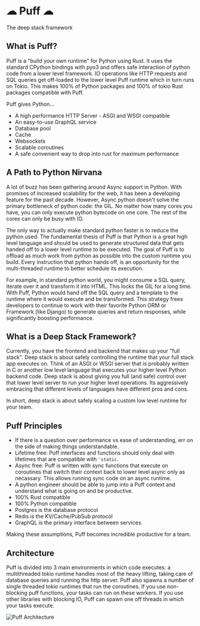 # ☁ Puff ☁
The deep stack framework

## What is Puff?
Puff is a "build your own runtime" for Python using Rust. It uses the standard CPython bindings with pyo3 and offers safe interaction of python code from a lower level framework. IO operations like HTTP requests and SQL queries get off-loaded to the lower level Puff runtime which in turn runs on Tokio. This makes 100% of Python packages and 100% of tokio Rust packages compatible with Puff.

Puff gives Python...

* A high performance HTTP Server - ASGI and WSGI compatible
* An easy-to-use GraphQL service
* Database pool
* Cache
* Websockets
* Scalable coroutines
* A safe convenient way to drop into rust for maximum performance

## A Path to Python Nirvana
A lot of buzz has been gathering around Async support in Python. With promises of increased scalability for the web, it has been a developing feature for the past decade. However, Async python doesn't solve the primary bottleneck of python code: the GIL. No matter how many cores you have, you can only execute python bytecode on one core. The rest of the cores can only be busy with IO.

The only way to actually make standard python faster is to reduce the python used. The fundamental thesis of Puff is that Python is a great high level language and should be used to generate structured data that gets handed off to a lower level runtime to be executed. The goal of Puff is to offload as much work from python as possible into the custom runtime you build. Every instruction that python hands off, is an opportunity for the multi-threaded runtime to better schedule its execution.

For example, in standard python world, you might consume a SQL query, iterate over it and transform it into HTML. This locks the GIL for a long time. With Puff, Python would hand off the SQL query and a template to the runtime where it would execute and be transformed. This strategy frees developers to continue to work with their favorite Python ORM or Framework (like Django) to generate queries and return responses, while significantly boosting performance.

## What is a Deep Stack Framework?
Currently, you have the frontend and backend that makes up your "full stack". Deep stack is about safely controlling the runtime that your full stack app executes on. Think of an ASGI or WSGI server that is probably written in C or another low level language that executes your higher level Python backend code. Deep stack is about giving you full (and safe) control over that lower level server to run your higher level operations. Its aggressively embracing that different levels of languages have different pros and cons.

In short, deep stack is about safely scaling a custom low level runtime for your team.

## Puff Principles

* If there is a question over performance vs ease of understanding, err on the side of making things understandable. 
* Lifetime free: Puff interfaces and functions should only deal with lifetimes that are compatible with `'static`.
* Async free: Puff is written with sync functions that execute on coroutines that switch their context back to lower level async only as necassary. This allows running sync code on an async runtime.
* A python engineer should be able to jump into a Puff context and understand what is going on and be productive.
* 100% Rust compatible
* 100% Python compatible
* Postgres is the database protocol
* Redis is the KV/Cache/PubSub protocol
* GraphQL is the primary interface between services.

Making these assumptions, Puff becomes incredible productive for a team.

## Architecture

Puff is divided into 3 main environments in which code executes: a multithreaded tokio runtime handles most of the heavy lifting, taking care of database queries and running the http server. Puff also spawns a number of single threaded tokio runtimes that run the coroutines. If you use non-blocking puff functions, your tasks can run on these workers. If you use other libraries with blocking IO, Puff can spawn one off threads in which your tasks execute.

![Puff Architecture](https://user-images.githubusercontent.com/496914/188336920-62d8c5d0-ebcb-494c-9b95-7538d26a621c.svg)
